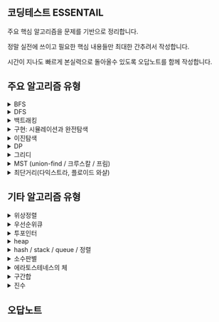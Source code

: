 ## 코딩테스트 ESSENTAIL
주요 핵심 알고리즘을 문제를 기반으로 정리합니다. 

정말 실전에 쓰이고 필요한 핵심 내용들만 최대한 간추려서 작성합니다.

시간이 지나도 빠르게 본실력으로 돌아올수 있도록 오답노트를 함께 작성합니다.

## 주요 알고리즘 유형
<details>
<summary> BFS </summary>
  
  ## 핵심개념
  
  ## 시간복잡도
  
  ## 핵심코드
  
  ## 문제1

  ## 문제2
  
</details>

<details>
<summary> DFS </summary>
  dsa
</details>

<details>
<summary> 백트래킹 </summary>
  dsa
</details>

<details>
<summary> 구현: 시뮬레이션과 완전탐색 </summary>
  https://www.youtube.com/watch?v=2zjoKjt97vQ&list=PLRx0vPvlEmdAghTr5mXQxGpHjWqSz0dgC&index=2
</details>

<details>
<summary> 이진탐색 </summary>
  dsa
</details>

<details>
<summary> DP </summary>
  dsa
</details>

<details>
<summary> 그리디 </summary>
  dsa
</details>

<details>
<summary> MST (union-find / 크루스칼 / 프림) </summary>
  union-find / 크루
</details>

<details>
<summary> 최단거리(다익스트라, 플로이드 와샬) </summary>
ㄴㅇㅁ
</details>

## 기타 알고리즘 유형
<details>
<summary> 위상정렬 </summary>
ㄴㅇㅁ
</details>

<details>
<summary> 우선순위큐 </summary>
ㄴㅇㅁ
</details>

<details>
<summary> 투포인터 </summary>
ㄴㅇㅁ
</details>

<details>
<summary> heap </summary>
ㄴㅇㅁ
</details>

<details>
<summary> hash / stack / queue / 정렬 </summary>
ㄴㅇㅁ
</details>

<details>
<summary> 소수판별 </summary>
ㄴㅇㅁ
</details>

<details>
<summary> 에라토스테네스의 체 </summary>
ㄴㅇㅁ
</details>

<details>
<summary> 구간합 </summary>
ㄴㅇㅁ
</details>

<details>
<summary> 진수 </summary>
ㄴㅇㅁ
</details>

## 오답노트






